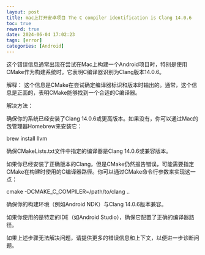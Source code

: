 ```yaml
---
layout: post
title: mac上打开安卓项目 The C compiler identification is Clang 14.0.6
toc: true
reward: true
date: 2024-06-04 17:02:23
tags: [error]
categories: [Android]
---
```

这个错误信息通常出现在尝试在Mac上构建一个Android项目时，特别是使用CMake作为构建系统时。它表明C编译器识别为Clang版本14.0.6。

解释：
这个信息是CMake在尝试确定编译器标识和版本时输出的。通常，这个信息是正面的，表明CMake能够找到一个合适的C编译器。

解决方法：

确保你的系统已经安装了Clang 14.0.6或更高版本。如果没有，你可以通过Mac的包管理器Homebrew来安装它：

brew install llvm

确保CMakeLists.txt文件中指定的编译器是Clang 14.0.6或兼容版本。

如果你已经安装了正确版本的Clang，但是CMake仍然报告错误，可能需要指定CMake在构建时使用的C编译器路径。你可以通过CMake命令行参数来实现这一点：

cmake -DCMAKE_C_COMPILER=/path/to/clang ..

确保你的构建环境（例如Android NDK）与Clang 14.0.6版本兼容。

如果你使用的是特定的IDE（如Android Studio），确保它配置了正确的编译器路径。

如果上述步骤无法解决问题，请提供更多的错误信息和上下文，以便进一步诊断问题。